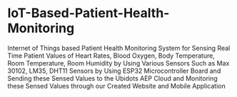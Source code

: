 # IoT-Based-Patient-Health-Monitoring

Internet of Things based Patient Health Monitoring System for Sensing Real Time Patient Values of Heart Rates, Blood Oxygen, Body Temperature, Room Temperature, Room Humidity by Using Various Sensors Such as Max 30102, LM35, DHT11 Sensors by Using ESP32 Microcontroller Board and Sending these Sensed Values to the Ubidots AEP Cloud and Monitoring these Sensed Values through our Created Website and Mobile Application
